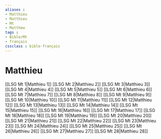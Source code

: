 ```yaml
---
aliases : 
- Matthieu
- Matthieu
- Mt
- Matthew
tags : 
- Bible/Mt
- français
cssclass : bible-français
---
```


# Matthieu

[[LSG Mt 1|Matthieu 1]]
[[LSG Mt 2|Matthieu 2]]
[[LSG Mt 3|Matthieu 3]]
[[LSG Mt 4|Matthieu 4]]
[[LSG Mt 5|Matthieu 5]]
[[LSG Mt 6|Matthieu 6]]
[[LSG Mt 7|Matthieu 7]]
[[LSG Mt 8|Matthieu 8]]
[[LSG Mt 9|Matthieu 9]]
[[LSG Mt 10|Matthieu 10]]
[[LSG Mt 11|Matthieu 11]]
[[LSG Mt 12|Matthieu 12]]
[[LSG Mt 13|Matthieu 13]]
[[LSG Mt 14|Matthieu 14]]
[[LSG Mt 15|Matthieu 15]]
[[LSG Mt 16|Matthieu 16]]
[[LSG Mt 17|Matthieu 17]]
[[LSG Mt 18|Matthieu 18]]
[[LSG Mt 19|Matthieu 19]]
[[LSG Mt 20|Matthieu 20]]
[[LSG Mt 21|Matthieu 21]]
[[LSG Mt 22|Matthieu 22]]
[[LSG Mt 23|Matthieu 23]]
[[LSG Mt 24|Matthieu 24]]
[[LSG Mt 25|Matthieu 25]]
[[LSG Mt 26|Matthieu 26]]
[[LSG Mt 27|Matthieu 27]]
[[LSG Mt 28|Matthieu 28]]
